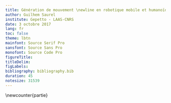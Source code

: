 ```yaml
---
title: Génération de mouvement \newline en robotique mobile et humanoïde
author: Guilhem Saurel
institute: Gepetto - LAAS-CNRS
date: 3 octobre 2017
lang: fr
toc: false
theme: lbtn
mainfont: Source Serif Pro
sansfont: Source Sans Pro
monofont: Source Code Pro
figureTitle:
titleDelim:
figLabels:
bibliography: bibliography.bib
duration: 45
notesize: 31539
---
```

\newcounter{partie}
